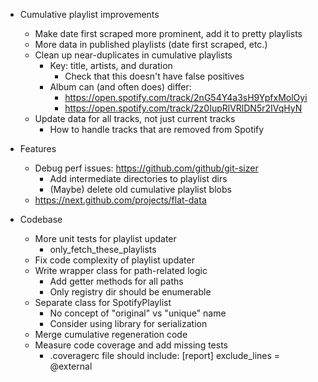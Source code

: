 - Cumulative playlist improvements
    - Make date first scraped more prominent, add it to pretty playlists
    - More data in published playlists (date first scraped, etc.)
    - Clean up near-duplicates in cumulative playlists
        - Key: title, artists, and duration
            - Check that this doesn't have false positives
        - Album can (and often does) differ:
            - https://open.spotify.com/track/2nG54Y4a3sH9YpfxMolOyi
            - https://open.spotify.com/track/2z0IupRlVRlDN5r2IVqHyN
    - Update data for all tracks, not just current tracks
        - How to handle tracks that are removed from Spotify

- Features
    - Debug perf issues: https://github.com/github/git-sizer
        - Add intermediate directories to playlist dirs
        - (Maybe) delete old cumulative playlist blobs
    - https://next.github.com/projects/flat-data

- Codebase
    - More unit tests for playlist updater
        - only_fetch_these_playlists
    - Fix code complexity of playlist updater
    - Write wrapper class for path-related logic
        - Add getter methods for all paths
        - Only registry dir should be enumerable
    - Separate class for SpotifyPlaylist
        - No concept of "original" vs "unique" name
        - Consider using library for serialization
    - Merge cumulative regeneration code
    - Measure code coverage and add missing tests
        - .coveragerc file should include:
          [report]
          exclude_lines = @external
